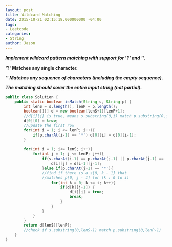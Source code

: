 ```yaml
---
layout: post
title: Wildcard Matching
date: 2015-10-21 02:15:18.000000000 -04:00
tags:
- Leetcode
categories:
- String
author: Jason
---
```

<p><strong><em>Implement wildcard pattern matching with support for '?' and '</em>'.</p>

'?' Matches any single character.</p>
'<em>' Matches any sequence of characters (including the empty sequence).</p>
The matching should cover the entire input string (not partial).</em></strong></p>

``` java
public class Solution {
    public static boolean isMatch(String s, String p) {
        int lenS = s.length(), lenP = p.length();
        boolean[][] d = new boolean[lenS+1][lenP+1];
        //d[i][j] is true, means s.substring(0,i) match p.substring(0,j)
        d[0][0] = true;
        //update the first row
        for(int i = 1; i <= lenP; i++){
            if(p.charAt(i-1) == '*') d[0][i] = d[0][i-1];
        }
        
        for(int i = 1; i<= lenS; i++){
            for(int j = 1; j <= lenP; j++){
                if(s.charAt(i-1) == p.charAt(j-1) || p.charAt(j-1) == '?'){
                    d[i][j] = d[i-1][j-1];
                }else if(p.charAt(j-1) == '*'){
                //find if there is a s[0, k - 1] that 
                //matches p[0, j - 1] for (k : 0 to i)
                    for(int k = 0; k <= i; k++){
                        if(d[k][j-1]) {
                            d[i][j] = true;
                            break;
                        }
                    }
                }
            }
        }
        return d[lenS][lenP];
        //check if s.substring(0,lenS-1) match p.substring(0,lenP-1)
    }
}
```
